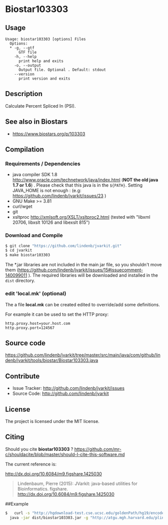 # Biostar103303


## Usage

```
Usage: biostar103303 [options] Files
  Options:
  * -g, --gtf
      GTF file
    -h, --help
      print help and exits
    -o, --output
      Output file. Optional . Default: stdout
    --version
      print version and exits

```


## Description

Calculate Percent Spliced In (PSI).


## See also in Biostars

 * https://www.biostars.org/p/103303


## Compilation

### Requirements / Dependencies

* java compiler SDK 1.8 http://www.oracle.com/technetwork/java/index.html (**NOT the old java 1.7 or 1.6**) . Please check that this java is in the `${PATH}`. Setting JAVA_HOME is not enough : (e.g: https://github.com/lindenb/jvarkit/issues/23 )
* GNU Make >= 3.81
* curl/wget
* git
* xsltproc http://xmlsoft.org/XSLT/xsltproc2.html (tested with "libxml 20706, libxslt 10126 and libexslt 815")


### Download and Compile

```bash
$ git clone "https://github.com/lindenb/jvarkit.git"
$ cd jvarkit
$ make biostar103303
```

The *.jar libraries are not included in the main jar file, so you shouldn't move them (https://github.com/lindenb/jvarkit/issues/15#issuecomment-140099011 ).
The required libraries will be downloaded and installed in the `dist` directory.

### edit 'local.mk' (optional)

The a file **local.mk** can be created edited to override/add some definitions.

For example it can be used to set the HTTP proxy:

```
http.proxy.host=your.host.com
http.proxy.port=124567
```
## Source code 

https://github.com/lindenb/jvarkit/tree/master/src/main/java/com/github/lindenb/jvarkit/tools/biostar/Biostar103303.java

## Contribute

- Issue Tracker: http://github.com/lindenb/jvarkit/issues
- Source Code: http://github.com/lindenb/jvarkit

## License

The project is licensed under the MIT license.

## Citing

Should you cite **biostar103303** ? https://github.com/mr-c/shouldacite/blob/master/should-I-cite-this-software.md

The current reference is:

http://dx.doi.org/10.6084/m9.figshare.1425030

> Lindenbaum, Pierre (2015): JVarkit: java-based utilities for Bioinformatics. figshare.
> http://dx.doi.org/10.6084/m9.figshare.1425030


##Example

```bash
$   curl -s "http://hgdownload-test.cse.ucsc.edu/goldenPath/hg19/encodeDCC/wgEncodeCshlLongRnaSeq/wgEncodeCshlLongRnaSeqA549CellLongnonpolyaAlnRep1.bam" |\
  java -jar dist/biostar103303.jar -g "http://atgu.mgh.harvard.edu/plinkseq/dist/aux/gencodeBasicV11-hg19.gtf.gz"  > result.tsv
```



